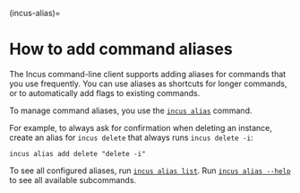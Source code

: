 (incus-alias)=
# How to add command aliases

The Incus command-line client supports adding aliases for commands that you use frequently.
You can use aliases as shortcuts for longer commands, or to automatically add flags to existing commands.

To manage command aliases, you use the [`incus alias`](incus_alias.md) command.

For example, to always ask for confirmation when deleting an instance, create an alias for `incus delete` that always runs `incus delete -i`:

    incus alias add delete "delete -i"

To see all configured aliases, run [`incus alias list`](incus_alias_list.md).
Run [`incus alias --help`](incus_alias.md) to see all available subcommands.
